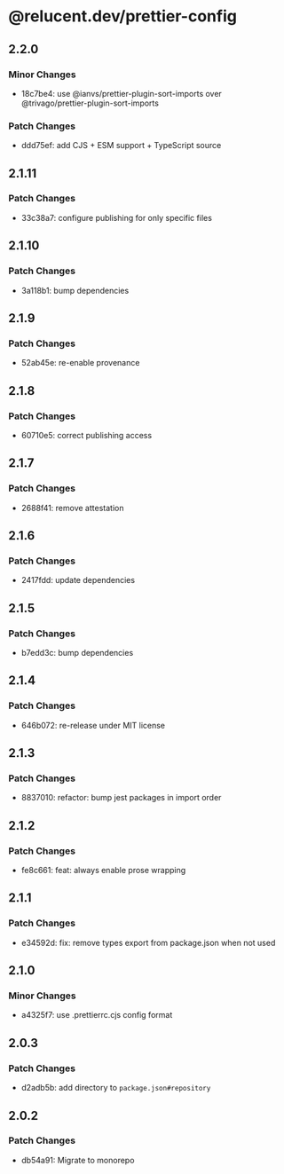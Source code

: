 # @relucent.dev/prettier-config

## 2.2.0

### Minor Changes

- 18c7be4: use @ianvs/prettier-plugin-sort-imports over
  @trivago/prettier-plugin-sort-imports

### Patch Changes

- ddd75ef: add CJS + ESM support + TypeScript source

## 2.1.11

### Patch Changes

- 33c38a7: configure publishing for only specific files

## 2.1.10

### Patch Changes

- 3a118b1: bump dependencies

## 2.1.9

### Patch Changes

- 52ab45e: re-enable provenance

## 2.1.8

### Patch Changes

- 60710e5: correct publishing access

## 2.1.7

### Patch Changes

- 2688f41: remove attestation

## 2.1.6

### Patch Changes

- 2417fdd: update dependencies

## 2.1.5

### Patch Changes

- b7edd3c: bump dependencies

## 2.1.4

### Patch Changes

- 646b072: re-release under MIT license

## 2.1.3

### Patch Changes

- 8837010: refactor: bump jest packages in import order

## 2.1.2

### Patch Changes

- fe8c661: feat: always enable prose wrapping

## 2.1.1

### Patch Changes

- e34592d: fix: remove types export from package.json when not used

## 2.1.0

### Minor Changes

- a4325f7: use .prettierrc.cjs config format

## 2.0.3

### Patch Changes

- d2adb5b: add directory to `package.json#repository`

## 2.0.2

### Patch Changes

- db54a91: Migrate to monorepo
